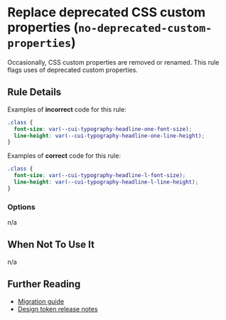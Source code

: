# Replace deprecated CSS custom properties (`no-deprecated-custom-properties`)

Occasionally, CSS custom properties are removed or renamed. This rule flags uses of deprecated custom properties.

## Rule Details

Examples of **incorrect** code for this rule:

```css
.class {
  font-size: var(--cui-typography-headline-one-font-size);
  line-height: var(--cui-typography-headline-one-line-height);
}
```

Examples of **correct** code for this rule:

```css
.class {
  font-size: var(--cui-typography-headline-l-font-size);
  line-height: var(--cui-typography-headline-l-line-height);
}
```

### Options

n/a

## When Not To Use It

n/a

## Further Reading

- [Migration guide](https://github.com/sumup-oss/circuit-ui/blob/main/MIGRATION.md)
- [Design token release notes](https://github.com/sumup-oss/circuit-ui/blob/main/packages/design-tokens/CHANGELOG.md)
